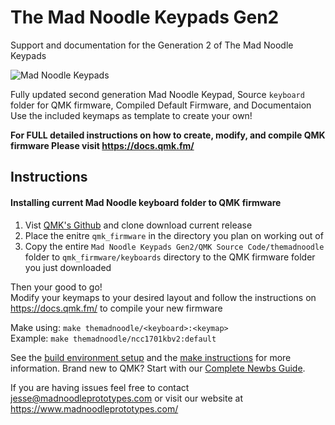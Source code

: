 # The Mad Noodle Keypads Gen2
 Support and documentation for the Generation 2 of The Mad Noodle Keypads
 
![Mad Noodle Keypads](https://static.wixstatic.com/media/59d0ff_da03b7404ab9489395109a39dca177d5~mv2.png)


 Fully updated second generation Mad Noodle Keypad, Source `keyboard` folder for QMK firmware, Compiled Default Firmware, and Documentaion  
 Use the included keymaps as template to create your own! 


**For FULL detailed instructions on how to create, modify, and compile QMK firmware Please visit https://docs.qmk.fm/**


## Instructions


#### Installing current Mad Noodle keyboard folder to QMK firmware

1. Vist [QMK's Github](https://github.com/qmk/qmk_firmware) and clone download current release
2. Place the enitre `qmk_firmware` in the directory you plan on working out of
3. Copy the entire `Mad Noodle Keypads Gen2/QMK Source Code/themadnoodle` folder to `qmk_firmware/keyboards` directory to the QMK firmware folder you just downloaded

Then your good to go! <br>
Modify your keymaps to your desired layout and follow the instructions on https://docs.qmk.fm/ to compile your new firmware

Make using: `make themadnoodle/<keyboard>:<keymap>` <br>
Example: `make themadnoodle/ncc1701kbv2:default`
 
 See the [build environment setup](https://docs.qmk.fm/#/getting_started_build_tools) and the [make instructions](https://docs.qmk.fm/#/getting_started_make_guide) for more information. 
Brand new to QMK? Start with our [Complete Newbs Guide](https://docs.qmk.fm/#/newbs).

If you are having issues feel free to contact jesse@madnoodleprototypes.com or visit our website at https://www.madnoodleprototypes.com/
